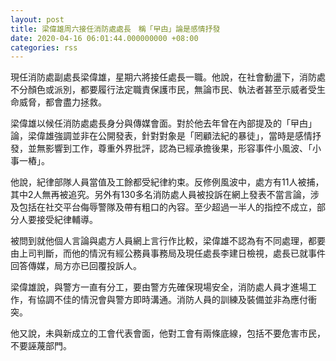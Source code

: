 ```yaml
---
layout: post
title: 梁偉雄周六接任消防處處長　稱「曱甴」論是感情抒發
date: 2020-04-16 06:01:44.000000000 +08:00
categories: rss
---
```


現任消防處副處長梁偉雄，星期六將接任處長一職。他說，在社會動盪下，消防處不分顏色或派別，都要履行法定職責保護市民，無論市民、執法者甚至示威者受生命威脅，都會盡力拯救。

梁偉雄以候任消防處處長身分與傳媒會面。對於他去年曾在內部提及的「曱甴」論，梁偉雄強調並非在公開發表，針對對象是「罔顧法紀的暴徒」，當時是感情抒發，並無影響到工作，尊重外界批評，認為已經承擔後果，形容事件小風波、「小事一樁」。

他說，紀律部隊人員當值及工餘都受紀律約束。反修例風波中，處方有11人被捕，其中2人無再被追究。另外有130多名消防處人員被投訴在網上發表不當言論，涉及包括在社交平台侮辱警隊及帶有粗口的內容。至少超過一半人的指控不成立，部分人要接受紀律輔導。

被問到就他個人言論與處方人員網上言行作比較，梁偉雄不認為有不同處理，都要由上司判斷，而他的情況有經公務員事務局及現任處長李建日檢視，處長已就事件回答傳媒，局方亦已回覆投訴人。 

梁偉雄說，與警方一直有分工，要由警方先確保現場安全，消防處人員才進場工作，有協調不佳的情況會與警方即時溝通。消防人員的訓練及裝備並非為應付衝突。

他又說，未與新成立的工會代表會面，他對工會有兩條底線，包括不要危害市民，不要誣蔑部門。
